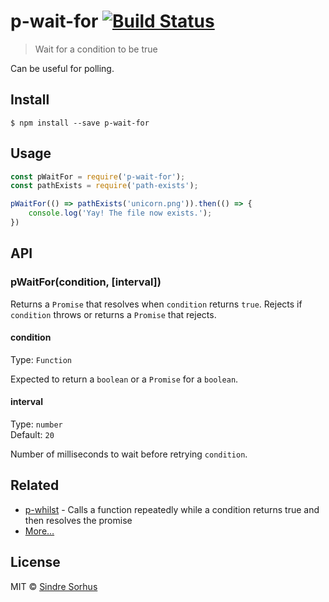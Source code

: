 # p-wait-for [![Build Status](https://travis-ci.org/sindresorhus/p-wait-for.svg?branch=master)](https://travis-ci.org/sindresorhus/p-wait-for)

> Wait for a condition to be true

Can be useful for polling.


## Install

```
$ npm install --save p-wait-for
```


## Usage

```js
const pWaitFor = require('p-wait-for');
const pathExists = require('path-exists');

pWaitFor(() => pathExists('unicorn.png')).then(() => {
	console.log('Yay! The file now exists.');
})
```


## API

### pWaitFor(condition, [interval])

Returns a `Promise` that resolves when `condition` returns `true`. Rejects if `condition` throws or returns a `Promise` that rejects.

#### condition

Type: `Function`

Expected to return a `boolean` or a `Promise` for a `boolean`.

#### interval

Type: `number`<br>
Default: `20`

Number of milliseconds to wait before retrying `condition`.


## Related

- [p-whilst](https://github.com/sindresorhus/p-whilst) - Calls a function repeatedly while a condition returns true and then resolves the promise
- [More…](https://github.com/sindresorhus/promise-fun)


## License

MIT © [Sindre Sorhus](https://sindresorhus.com)
